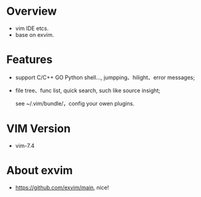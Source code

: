# Overview
* vim IDE etcs.
* base on exvim.

# Features
* support C/C++ GO Python shell..., jumpping、hilight、error messages;
* file tree、func list, quick search, such like source insight;

    see ~/.vim/bundle/，config your owen plugins.

# VIM Version
* vim-7.4

# About exvim
* https://github.com/exvim/main, nice!
